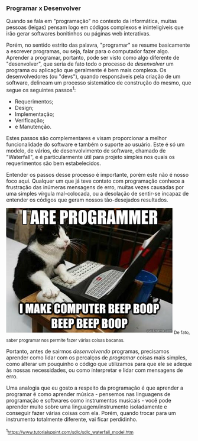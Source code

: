 ### Programar x Desenvolver

Quando se fala em "programação" no contexto da informática, muitas pessoas (leigas) pensam logo em códigos complexos e ininteligíveis que irão gerar softwares bonitinhos ou páginas web interativas.

Porém, no sentido estrito das palavra, "programar" se resume basicamente a escrever programas, ou seja, falar para o computador fazer algo. Aprender a programar, portanto, pode ser visto como algo diferente de "desenvolver", que seria de fato todo o processo de *desenvolver* um programa ou aplicação que geralmente é bem mais complexa. Os desenvolvedores (ou "devs"), quando responsáveis pela criação de um software, delineam um processo sistemático de construção do mesmo, que segue os seguintes passos<sup>1</sup>:

* Requerimentos;
* Design;
* Implementação;
* Verificação;
* e Manutenção.

Estes passos são complementares e visam proporcionar a melhor funcionalidade do software e também o suporte ao usuário. Este é só um modelo, de vários, de desenvolvimento de software, chamado de "Waterfall", e é particularmente útil para projeto simples nos quais os requerimentos são bem estabelecidos.

Entender os passos desse processo é importante, porém este não é nosso foco aqui. Qualquer um que já teve contato com programação conhece a frustração das inúmeras mensagens de erro, muitas vezes causadas por uma simples vírgula mal-colocada, ou a desolação de sentir-se incapaz de entender os códigos que geram nossos tão-desejados resultados.

<img src="/images/cat.png">
<sub>De fato, saber programar nos permite fazer várias coisas bacanas.</sub>

Portanto, antes de sairmos *desenvolvendo* programas, precisamos aprender como lidar com os percalços de *programar* coisas mais simples, como alterar um pouquinho o código que utilizamos para que ele se adeque às nossas necessidades, ou como interpretar e lidar com mensagens de erro.

Uma analogia que eu gosto a respeito da programação é que aprender a programar é como aprender música - pensemos nas linguagens de programação e softwares como instrumentos musicais - você pode aprender muito sobre uma linguagem/instrumento isoladamente e conseguir fazer várias coisas com ela. Porém, quando trocar para um instrumento totalmente diferente, vai ficar perdidinho.

<sub><sup>1</sup>https://www.tutorialspoint.com/sdlc/sdlc_waterfall_model.htm</sub>
